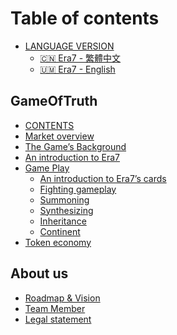# Table of contents

* [LANGUAGE VERSION](README.md)
  * [🇨🇳 Era7 - 繁體中文](https://jt0.gitbook.io/copy-of-gameoftruth/)
  * [🇺🇲 Era7 - English](language-version/era7-english.md)

## GameOfTruth

* [CONTENTS](<README (1).md>)
* [Market overview](gameoftruth/market-overview.md)
* [The Game’s Background](gameoftruth/background-of-the-game.md)
* [An introduction to Era7](<README (1) (1).md>)
* [Game Play](gameoftruth/game-play/README.md)
  * [An introduction to Era7’s cards](gameoftruth/game-play/an-introduction-to-era7cards.md)
  * [Fighting gameplay](gameoftruth/game-play/fighting-gameplay.md)
  * [Summoning](gameoftruth/game-play/summoning.md)
  * [Synthesizing](gameoftruth/game-play/synthesizing.md)
  * [Inheritance](gameoftruth/game-play/inheritance.md)
  * [Continent](gameoftruth/game-play/continent.md)
* [Token economy](gameoftruth/token-economy.md)

## About us

* [Roadmap & Vision](about-us/roadmap-and-vision.md)
* [Team Member](aboutours/team-member.md)
* [Legal statement](aboutours/legal-statement.md)
